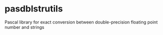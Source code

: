 # pasdblstrutils
Pascal library for exact conversion between double-precision floating point number and strings
